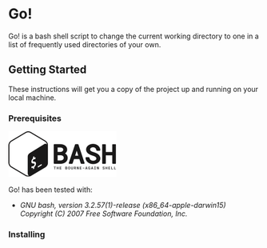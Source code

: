 # Go!

Go! is a bash shell script to change the current working directory to one in a list of frequently used directories of your own.

## Getting Started

These instructions will get you a copy of the project up and running on your local machine.

### Prerequisites

![Alt text](assets/BASH_logo-transparent-bg-bw.png?raw=true "GNU bash")

Go! has been tested with:

* *GNU bash, version 3.2.57(1)-release (x86_64-apple-darwin15)
Copyright (C) 2007 Free Software Foundation, Inc.*

### Installing

